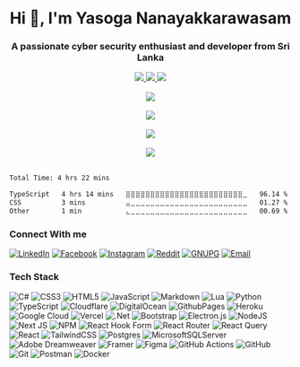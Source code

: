 <h1 align="center">Hi 👋, I'm Yasoga Nanayakkarawasam</h1>
<h3 align="center">A passionate cyber security enthusiast and developer from Sri Lanka</h3>
<div align="center">
  <a href="https://yasogan.dev">
    <img src="https://img.shields.io/badge/Webpage-yasogan.dev-yellow?style=for-the-badge">
  </a>
  <a href="https://portfolio.yasogan.dev">
    <img src="https://img.shields.io/badge/Portfolio-portfolio.yasogan.dev-blue?style=for-the-badge">
  </a>
  <a href="https://resume.yasogan.dev">
    <img src="https://img.shields.io/badge/Resume-resume.yasogan.dev-brightgreen?style=for-the-badge">
  </a>
  <br/><br/>
</div>

<div align="center">
  <img src="https://github-profile-trophy.vercel.app/?username=YasogaN&theme=algolia&margin-w=5&margin-h=5&column=5" /><br/><br/>
  <img src="https://stats.yasogan.dev/api?username=YasogaN&theme=nightowl&hide_border=false" /><br/><br/>
  <img src="https://streak-stats.demolab.com/?user=YasogaN&theme=nightowl&hide_border=false" /><br/><br/>
  <img src="https://stats.yasogan.dev/api/top-langs/?username=YasogaN&theme=nightowl&hide_border=false&include_all_commits=true&count_private=true&layout=compact" />
</div>

<br>

<!--START_SECTION:waka-->

```txt
Total Time: 4 hrs 22 mins

TypeScript   4 hrs 14 mins   ⣿⣿⣿⣿⣿⣿⣿⣿⣿⣿⣿⣿⣿⣿⣿⣿⣿⣿⣿⣿⣿⣿⣿⣿⣀   96.14 %
CSS          3 mins          ⣤⣀⣀⣀⣀⣀⣀⣀⣀⣀⣀⣀⣀⣀⣀⣀⣀⣀⣀⣀⣀⣀⣀⣀⣀   01.27 %
Other        1 min           ⣄⣀⣀⣀⣀⣀⣀⣀⣀⣀⣀⣀⣀⣀⣀⣀⣀⣀⣀⣀⣀⣀⣀⣀⣀   00.69 %
```

<!--END_SECTION:waka-->

### Connect With me
[![LinkedIn](https://img.shields.io/badge/LinkedIn-%230077B5.svg?logo=linkedin&logoColor=white&style=for-the-badge)](https://linkedin.com/in/yasoga) 
[![Facebook](https://img.shields.io/badge/Facebook-%231877F2.svg?logo=Facebook&logoColor=white&style=for-the-badge)](https://facebook.com/YNanayakkarasam) 
[![Instagram](https://img.shields.io/badge/Instagram-%23E4405F.svg?logo=Instagram&logoColor=white&style=for-the-badge)](https://instagram.com/blockydablocks) 
[![Reddit](https://img.shields.io/badge/Reddit-%23FF4500.svg?logo=Reddit&logoColor=white&style=for-the-badge)](https://reddit.com/user/Big-Sector-428) 
[![GNUPG](https://img.shields.io/badge/GnuPG_Public_Key-333?style=for-the-badge&logo=GNU%20Privacy%20Guard&logoColor=0093DD)](https://keys.openpgp.org/search?q=0xfd4285f2ff86dc79)
[![Email](https://img.shields.io/badge/Email-teal?style=for-the-badge)](mailto:contact@yasogan.dev)

### Tech Stack

![C#](https://img.shields.io/badge/c%23-%23239120.svg?style=for-the-badge&logo=csharp&logoColor=white) ![CSS3](https://img.shields.io/badge/css3-%231572B6.svg?style=for-the-badge&logo=css3&logoColor=white) ![HTML5](https://img.shields.io/badge/html5-%23E34F26.svg?style=for-the-badge&logo=html5&logoColor=white) ![JavaScript](https://img.shields.io/badge/javascript-%23323330.svg?style=for-the-badge&logo=javascript&logoColor=%23F7DF1E) ![Markdown](https://img.shields.io/badge/markdown-%23000000.svg?style=for-the-badge&logo=markdown&logoColor=white) ![Lua](https://img.shields.io/badge/lua-%232C2D72.svg?style=for-the-badge&logo=lua&logoColor=white) ![Python](https://img.shields.io/badge/python-3670A0?style=for-the-badge&logo=python&logoColor=ffdd54) ![TypeScript](https://img.shields.io/badge/typescript-%23007ACC.svg?style=for-the-badge&logo=typescript&logoColor=white) ![Cloudflare](https://img.shields.io/badge/Cloudflare-F38020?style=for-the-badge&logo=Cloudflare&logoColor=white) ![DigitalOcean](https://img.shields.io/badge/DigitalOcean-%230167ff.svg?style=for-the-badge&logo=digitalOcean&logoColor=white) ![GithubPages](https://img.shields.io/badge/github%20pages-121013?style=for-the-badge&logo=github&logoColor=white) ![Heroku](https://img.shields.io/badge/heroku-%23430098.svg?style=for-the-badge&logo=heroku&logoColor=white) ![Google Cloud](https://img.shields.io/badge/GoogleCloud-%234285F4.svg?style=for-the-badge&logo=google-cloud&logoColor=white) ![Vercel](https://img.shields.io/badge/vercel-%23000000.svg?style=for-the-badge&logo=vercel&logoColor=white) ![.Net](https://img.shields.io/badge/.NET-5C2D91?style=for-the-badge&logo=.net&logoColor=white) ![Bootstrap](https://img.shields.io/badge/bootstrap-%238511FA.svg?style=for-the-badge&logo=bootstrap&logoColor=white) ![Electron.js](https://img.shields.io/badge/Electron-191970?style=for-the-badge&logo=Electron&logoColor=white) ![NodeJS](https://img.shields.io/badge/node.js-6DA55F?style=for-the-badge&logo=node.js&logoColor=white) ![Next JS](https://img.shields.io/badge/Next-black?style=for-the-badge&logo=next.js&logoColor=white) ![NPM](https://img.shields.io/badge/NPM-%23CB3837.svg?style=for-the-badge&logo=npm&logoColor=white) ![React Hook Form](https://img.shields.io/badge/React%20Hook%20Form-%23EC5990.svg?style=for-the-badge&logo=reacthookform&logoColor=white) ![React Router](https://img.shields.io/badge/React_Router-CA4245?style=for-the-badge&logo=react-router&logoColor=white) ![React Query](https://img.shields.io/badge/-React%20Query-FF4154?style=for-the-badge&logo=react%20query&logoColor=white) ![React](https://img.shields.io/badge/react-%2320232a.svg?style=for-the-badge&logo=react&logoColor=%2361DAFB) ![TailwindCSS](https://img.shields.io/badge/tailwindcss-%2338B2AC.svg?style=for-the-badge&logo=tailwind-css&logoColor=white) ![Postgres](https://img.shields.io/badge/postgres-%23316192.svg?style=for-the-badge&logo=postgresql&logoColor=white) ![MicrosoftSQLServer](https://img.shields.io/badge/Microsoft%20SQL%20Server-CC2927?style=for-the-badge&logo=microsoft%20sql%20server&logoColor=white) ![Adobe Dreamweaver](https://img.shields.io/badge/Adobe%20Dreamweaver-FF61F6.svg?style=for-the-badge&logo=Adobe%20Dreamweaver&logoColor=white) ![Framer](https://img.shields.io/badge/Framer-black?style=for-the-badge&logo=framer&logoColor=blue) ![Figma](https://img.shields.io/badge/figma-%23F24E1E.svg?style=for-the-badge&logo=figma&logoColor=white) ![GitHub Actions](https://img.shields.io/badge/github%20actions-%232671E5.svg?style=for-the-badge&logo=githubactions&logoColor=white) ![GitHub](https://img.shields.io/badge/github-%23121011.svg?style=for-the-badge&logo=github&logoColor=white) ![Git](https://img.shields.io/badge/git-%23F05033.svg?style=for-the-badge&logo=git&logoColor=white) ![Postman](https://img.shields.io/badge/Postman-FF6C37?style=for-the-badge&logo=postman&logoColor=white) ![Docker](https://img.shields.io/badge/docker-%230db7ed.svg?style=for-the-badge&logo=docker&logoColor=white)

